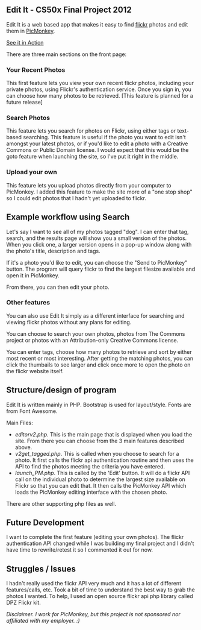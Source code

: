 ## Edit It - CS50x Final Project 2012

Edit It is a web based app that makes it easy to find [flickr](http://flickr.com) photos and edit them in [PicMonkey](http://picmonkey.com).  

[See it in Action](https://www.youtube.com/watch?v=iF9B1fUKmPA)

There are three main sections on the front page: 

### Your Recent Photos

This first feature lets you view your own recent flickr photos, including your private photos, using Flickr's authentication service.  Once you sign in, you can choose how many photos to be retrieved.  [This feature is planned for a future release]

### Search Photos

This  feature lets you search for photos on Flickr, using either tags or text-based searching.  This feature is useful if the photo you want to edit isn't amongst your latest photos, or if you'd like to edit a photo with a Creative Commons or Public Domain license.  I would expect that this would be the goto feature when launching the site, so I've put it right in the middle.

### Upload your own

This feature lets you upload photos directly from your computer to PicMonkey.  I added this feature to make the site more of a "one stop shop" so I could edit photos that I hadn't yet uploaded to flickr.

## Example workflow using Search

Let's say I want to see all of my photos tagged "dog".  I can enter that tag, search, and the results page will show you a small version of the photos.  When you click one, a larger version opens in a pop-up window along with the photo's title, description and tags.

If it's a photo you'd like to edit, you can choose the "Send to PicMonkey" button.  The program will query flickr to find the largest filesize available and open it in PicMonkey.

From there, you can then edit your photo.

### Other features

You can also use Edit It simply as a different interface for searching and viewing flickr photos without any plans for editing.

You can choose to search your own photos, photos from The Commons project or photos with an Attribution-only Creative Commons license.

You can enter tags, choose how many photos to retrieve and sort by either most recent or most interesting.  After getting the matching photos, you can click the thumbails to see larger and click once more to open the photo on the flickr website itself.


## Structure/design of program

Edit It is written mainly in PHP.  Bootstrap is used for layout/style.  Fonts are from Font Awesome.

Main Files:

* _editorv2.php_. This is the main page that is displayed when you load the site.  From there you can choose from the 3 main features described above.  
* _v2get_tagged.php_.  This is called when you choose to search for a photo.  It first calls the flickr api authentication routine and then uses the API to find the photos meeting the criteria you have entered.
* _launch_PM.php_.  This is called by the 'Edit' button.  It will do a flickr API call on the individual photo to determine the largest size available on Flickr so that you can edit that.  It then calls the PicMonkey API which loads the PicMonkey editing interface with the chosen photo.

There are other supporting php files as well.

## Future Development
I want to complete the first feature (editing your own photos).  The flickr authentication API changed while I was building my final project and I didn't have time to rewrite/retest it so I commented it out for now.

## Struggles / Issues
I hadn't really used the flickr API very much and it has a lot of different features/calls, etc.  Took a bit of time to understand the best way to grab the photos I wanted.  To help, I used an open source flickr api php library called DPZ Flickr kit.

_Disclaimer. I work for PicMonkey, but this project is not sponsored nor affiliated with my employer. :)_
